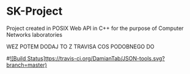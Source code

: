 # SK-Project
Project created in POSIX Web API in C++ for the purpose of Computer Networks laboratories

WEZ POTEM DODAJ TO Z TRAVISA COS PODOBNEGO DO

#[![Build Status]ttps://travis-ci.org/DamianTab/JSON-tools.svg?branch=master)](https://travis-ci.org/DamianTab/JSON-tools)
